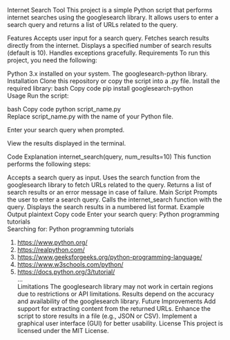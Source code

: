 Internet Search Tool
This project is a simple Python script that performs internet searches using the googlesearch library. It allows users to enter a search query and returns a list of URLs related to the query.

Features
Accepts user input for a search query.
Fetches search results directly from the internet.
Displays a specified number of search results (default is 10).
Handles exceptions gracefully.
Requirements
To run this project, you need the following:

Python 3.x installed on your system.
The googlesearch-python library.
Installation
Clone this repository or copy the script into a .py file.
Install the required library:
bash
Copy code
pip install googlesearch-python  
Usage
Run the script:

bash
Copy code
python script_name.py  
Replace script_name.py with the name of your Python file.

Enter your search query when prompted.

View the results displayed in the terminal.

Code Explanation
internet_search(query, num_results=10)
This function performs the following steps:

Accepts a search query as input.
Uses the search function from the googlesearch library to fetch URLs related to the query.
Returns a list of search results or an error message in case of failure.
Main Script
Prompts the user to enter a search query.
Calls the internet_search function with the query.
Displays the search results in a numbered list format.
Example Output
plaintext
Copy code
Enter your search query: Python programming tutorials  
Searching for: Python programming tutorials  

1. https://www.python.org/  
2. https://realpython.com/  
3. https://www.geeksforgeeks.org/python-programming-language/  
4. https://www.w3schools.com/python/  
5. https://docs.python.org/3/tutorial/  
...  
Limitations
The googlesearch library may not work in certain regions due to restrictions or API limitations.
Results depend on the accuracy and availability of the googlesearch library.
Future Improvements
Add support for extracting content from the returned URLs.
Enhance the script to store results in a file (e.g., JSON or CSV).
Implement a graphical user interface (GUI) for better usability.
License
This project is licensed under the MIT License.
